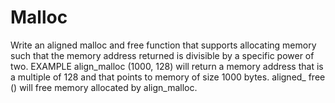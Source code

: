# Malloc
Write an aligned malloc and free function that supports allocating memory such that the memory address returned is divisible by a specific power of two. EXAMPLE align_malloc (1000, 128) will return a memory address that is a multiple of 128 and that points to memory of size 1000 bytes. aligned_ free () will free memory allocated by align_malloc. 
